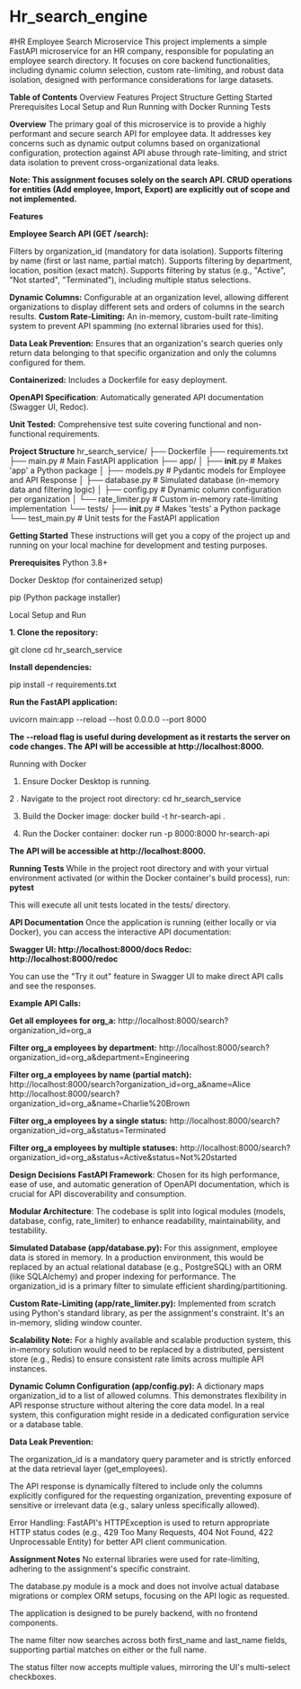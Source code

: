 # Hr_search_engine

#HR Employee Search Microservice
This project implements a simple FastAPI microservice for an HR company, responsible for populating an employee search directory. It focuses on core backend functionalities, including dynamic column selection, custom rate-limiting, and robust data isolation, designed with performance considerations for large datasets.

**Table of Contents**
Overview
Features
Project Structure
Getting Started
Prerequisites
Local Setup and Run
Running with Docker
Running Tests

**Overview**
The primary goal of this microservice is to provide a highly performant and secure search API for employee data. It addresses key concerns such as dynamic output columns based on organizational configuration, protection against API abuse through rate-limiting, and strict data isolation to prevent cross-organizational data leaks.

**Note: This assignment focuses solely on the search API. CRUD operations for entities (Add employee, Import, Export) are explicitly out of scope and not implemented.**

**Features**

**Employee Search API (GET /search):**

Filters by organization_id (mandatory for data isolation).
Supports filtering by name (first or last name, partial match).
Supports filtering by department, location, position (exact match).
Supports filtering by status (e.g., "Active", "Not started", "Terminated"), including multiple status selections.

**Dynamic Columns:** Configurable at an organization level, allowing different organizations to display different sets and orders of columns in the search results.
**Custom Rate-Limiting:** An in-memory, custom-built rate-limiting system to prevent API spamming (no external libraries used for this).

**Data Leak Prevention:** Ensures that an organization's search queries only return data belonging to that specific organization and only the columns configured for them.

**Containerized:** Includes a Dockerfile for easy deployment.

**OpenAPI Specification**: Automatically generated API documentation (Swagger UI, Redoc).

**Unit Tested:** Comprehensive test suite covering functional and non-functional requirements.

**Project Structure**
hr_search_service/
├── Dockerfile
├── requirements.txt
├── main.py                 # Main FastAPI application
├── app/
│   ├── __init__.py         # Makes 'app' a Python package
│   ├── models.py           # Pydantic models for Employee and API Response
│   ├── database.py         # Simulated database (in-memory data and filtering logic)
│   ├── config.py           # Dynamic column configuration per organization
│   └── rate_limiter.py     # Custom in-memory rate-limiting implementation
└── tests/
    ├── __init__.py         # Makes 'tests' a Python package
    └── test_main.py        # Unit tests for the FastAPI application

**Getting Started**
These instructions will get you a copy of the project up and running on your local machine for development and testing purposes.

**Prerequisites**
Python 3.8+

Docker Desktop (for containerized setup)

pip (Python package installer)

Local Setup and Run

**1. Clone the repository:**

git clone <your-github-repo-link>
cd hr_search_service

**Install dependencies:**

pip install -r requirements.txt

**Run the FastAPI application:**

uvicorn main:app --reload --host 0.0.0.0 --port 8000

**The --reload flag is useful during development as it restarts the server on code changes.
The API will be accessible at http://localhost:8000.**

Running with Docker
1. Ensure Docker Desktop is running.

2 . Navigate to the project root directory: cd hr_search_service

3. Build the Docker image: docker build -t hr-search-api .

4. Run the Docker container: docker run -p 8000:8000 hr-search-api

**The API will be accessible at http://localhost:8000.**

**Running Tests**
While in the project root directory and with your virtual environment activated (or within the Docker container's build process), run: **pytest**

This will execute all unit tests located in the tests/ directory.

**API Documentation**
Once the application is running (either locally or via Docker), you can access the interactive API documentation:

**Swagger UI: http://localhost:8000/docs
Redoc: http://localhost:8000/redoc**

You can use the "Try it out" feature in Swagger UI to make direct API calls and see the responses.

**Example API Calls:**

**Get all employees for org_a:**
http://localhost:8000/search?organization_id=org_a

**Filter org_a employees by department:**
http://localhost:8000/search?organization_id=org_a&department=Engineering

**Filter org_a employees by name (partial match):**
http://localhost:8000/search?organization_id=org_a&name=Alice
http://localhost:8000/search?organization_id=org_a&name=Charlie%20Brown

**Filter org_a employees by a single status:**
http://localhost:8000/search?organization_id=org_a&status=Terminated

**Filter org_a employees by multiple statuses:**
http://localhost:8000/search?organization_id=org_a&status=Active&status=Not%20started

**Design Decisions**
**FastAPI Framework**: Chosen for its high performance, ease of use, and automatic generation of OpenAPI documentation, which is crucial for API discoverability and consumption.

**Modular Architecture**: The codebase is split into logical modules (models, database, config, rate_limiter) to enhance readability, maintainability, and testability.

**Simulated Database (app/database.py):** For this assignment, employee data is stored in memory. In a production environment, this would be replaced by an actual relational database (e.g., PostgreSQL) with an ORM (like SQLAlchemy) and proper indexing for performance. The organization_id is a primary filter to simulate efficient sharding/partitioning.

**Custom Rate-Limiting (app/rate_limiter.py):** Implemented from scratch using Python's standard library, as per the assignment's constraint. It's an in-memory, sliding window counter.

**Scalability Note:** For a highly available and scalable production system, this in-memory solution would need to be replaced by a distributed, persistent store (e.g., Redis) to ensure consistent rate limits across multiple API instances.

**Dynamic Column Configuration (app/config.py):** A dictionary maps organization_id to a list of allowed columns. This demonstrates flexibility in API response structure without altering the core data model. In a real system, this configuration might reside in a dedicated configuration service or a database table.

**Data Leak Prevention:**

The organization_id is a mandatory query parameter and is strictly enforced at the data retrieval layer (get_employees).

The API response is dynamically filtered to include only the columns explicitly configured for the requesting organization, preventing exposure of sensitive or irrelevant data (e.g., salary unless specifically allowed).

Error Handling: FastAPI's HTTPException is used to return appropriate HTTP status codes (e.g., 429 Too Many Requests, 404 Not Found, 422 Unprocessable Entity) for better API client communication.

**Assignment Notes**
No external libraries were used for rate-limiting, adhering to the assignment's specific constraint.

The database.py module is a mock and does not involve actual database migrations or complex ORM setups, focusing on the API logic as requested.

The application is designed to be purely backend, with no frontend components.

The name filter now searches across both first_name and last_name fields, supporting partial matches on either or the full name.

The status filter now accepts multiple values, mirroring the UI's multi-select checkboxes.

